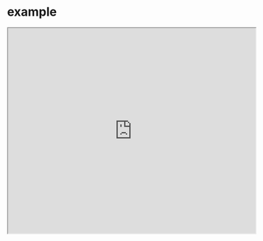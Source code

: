 # example
<iframe src="https://docs.google.com/viewer?srcid=1bLfsI-5TaIZjYOvH8ahNjU1e9HmYfhG5&pid=explorer&efh=false&a=v&chrome=false&embedded=true" width="580px" height="480px"></iframe>
